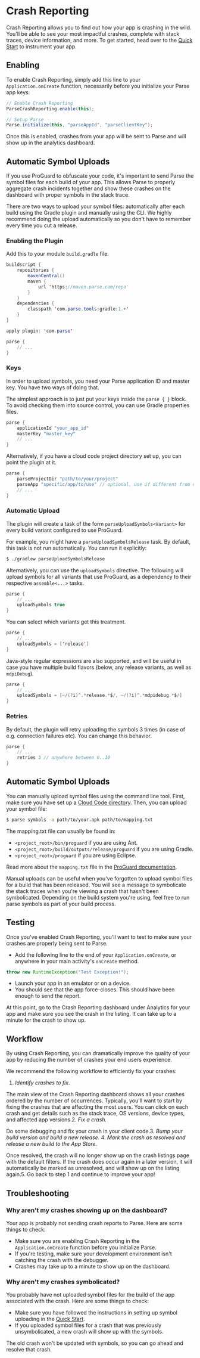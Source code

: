 # Crash Reporting

Crash Reporting allows you to find out how your app is crashing in the wild. You'll be able to see your most impactful crashes, complete with stack traces, device information, and more. To get started, head over to the [Quick Start](/apps/quickstart#analytics/crashreporting/android/existing) to instrument your app.

## Enabling

To enable Crash Reporting, simply add this line to your `Application.onCreate` function, necessarily before you initialize your Parse app keys:

```java
// Enable Crash Reporting
ParseCrashReporting.enable(this);

// Setup Parse
Parse.initialize(this, "parseAppId", "parseClientKey");
```

Once this is enabled, crashes from your app will be sent to Parse and will show up in the analytics dashboard.

## Automatic Symbol Uploads

If you use ProGuard to obfuscate your code, it's important to send Parse the symbol files for each build of your app. This allows Parse to properly aggregate crash incidents together and show these crashes on the dashboard with proper symbols in the stack trace.

There are two ways to upload your symbol files: automatically after each build using the Gradle plugin and manually using the CLI. We highly recommend doing the upload automatically so you don't have to remember every time you cut a release.

### Enabling the Plugin

Add this to your module `build.gradle` file.

```java
buildscript {
    repositories {
        mavenCentral()
        maven {
            url 'https://maven.parse.com/repo'
        }
    }
    dependencies {
        classpath 'com.parse.tools:gradle:1.+'
    }
}

apply plugin: 'com.parse'

parse {
    // ...
}
```

### Keys

In order to upload symbols, you need your Parse application ID and master key. You have two ways of doing that.

The simplest approach is to just put your keys inside the `parse { }` block.
       To avoid checking them into source control, you can use Gradle properties files.

```java
parse {
    applicationId "your_app_id"
    masterKey "master_key"
    // ...
}
```

Alternatively, if you have a cloud code project directory set up, you can point the plugin at it.

```java
parse {
    parseProjectDir "path/to/your/project"
    parseApp "specific/app/to/use" // optional, use if different from default.
    // ...
}
```

### Automatic Upload

The plugin will create a task of the form `parseUploadSymbols<Variant>` for every build variant configured to use ProGuard.

For example, you might have a `parseUploadSymbolsRelease` task. By default, this task is not run automatically. You can run it explicitly:

```bash
$ ./gradlew parseUploadSymbolsRelease
```

Alternatively, you can use the `uploadSymbols` directive. The following will upload symbols for all variants that use ProGuard,
       as a dependency to their respective `assemble<...>` tasks.

```java
parse {
    // ...
    uploadSymbols true
}
```

You can select which variants get this treatment.

```java
parse {
    // ...
    uploadSymbols = ['release']
}
```

Java-style regular expressions are also supported, and will be useful in case you have multiple build flavors (below, any release variants, as well as `mdpiDebug`).

```java
parse {
    // ...
    uploadSymbols = [~/(?i)^.*release.*$/, ~/(?i)^.*mdpidebug.*$/]
}
```

### Retries

By default, the plugin will retry uploading the symbols 3 times (in case of e.g. connection failures etc). You can change this behavior.

```java
parse {
    // ...
    retries 3 // anywhere between 0..10
}
```

## Automatic Symbol Uploads

You can manually upload symbol files using the command line tool. First, make sure you have set up a [Cloud Code directory](/docs/cloud_code_guide). Then, you can upload your symbol file:

```bash
$ parse symbols -a path/to/your.apk path/to/mapping.txt
```

The mapping.txt file can usually be found in:

*   `<project_root>/bin/proguard` if you are using Ant.
*   `<project_root>/build/outputs/release/proguard` if you are using Gradle.
*   `<project_root>/proguard` if you are using Eclipse.

Read more about the `mapping.txt` file in the [ProGuard documentation](http://developer.android.com/tools/help/proguard.html).

Manual uploads can be useful when you've forgotten to upload symbol files for a build that has been released. You will see a message to symbolicate the stack traces when you're viewing a crash that hasn't been symbolicated. Depending on the build system you're using, feel free to run parse symbols as part of your build process.

## Testing

Once you've enabled Crash Reporting, you'll want to test to make sure your crashes are properly being sent to Parse.

*   Add the following line to the end of your `Application.onCreate`, or anywhere in your main activity's `onCreate` method.
```java
throw new RuntimeException("Test Exception!");
```
*   Launch your app in an emulator or on a device.
*   You should see that the app force-closes. This should have been enough to send the report.

At this point, go to the Crash Reporting dashboard under Analytics for your app and make sure you see the crash in the listing. It can take up to a minute for the crash to show up.

## Workflow

By using Crash Reporting, you can dramatically improve the quality of your app by reducing the number of crashes your end users experience.

We recommend the following workflow to efficiently fix your crashes:

1.  _Identify crashes to fix._

The main view of the Crash Reporting dashboard shows all your crashes ordered by the number of occurrences. Typically, you'll want to start by fixing the crashes that are affecting the most users. You can click on each crash and get details such as the stack trace, OS versions, device types, and affected app versions.2.  _Fix a crash._

Do some debugging and fix your crash in your client code.3.  _Bump your build version and build a new release._
4.  _Mark the crash as resolved and release a new build to the App Store._

Once resolved, the crash will no longer show up on the crash listings page with the default filters. If the crash does occur again in a later version, it will automatically be marked as unresolved, and will show up on the listing again.5.  Go back to step 1 and continue to improve your app!

## Troubleshooting

### Why aren't my crashes showing up on the dashboard?

Your app is probably not sending crash reports to Parse. Here are some things to check:

*   Make sure you are enabling Crash Reporting in the `Application.onCreate` function before you initialize Parse.
*   If you're testing, make sure your development environment isn't catching the crash with the debugger.
*   Crashes may take up to a minute to show up on the dashboard.

### Why aren't my crashes symbolicated?

You probably have not uploaded symbol files for the build of the app associated with the crash. Here are some things to check:

*   Make sure you have followed the instructions in setting up symbol uploading in the [Quick Start](/apps/quickstart#analytics/crashreporting/android/existing).
*   If you uploaded symbol files for a crash that was previously unsymbolicated, a new crash will show up with the symbols.

The old crash won't be updated with symbols, so you can go ahead and resolve that crash.
